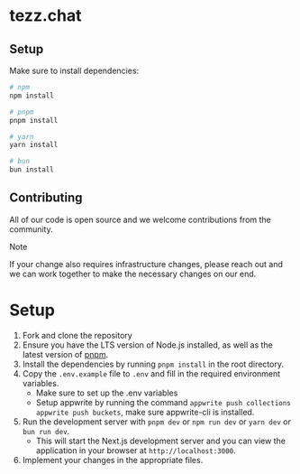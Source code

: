 # tezz.chat

## Setup

Make sure to install dependencies:

```bash
# npm
npm install

# pnpm
pnpm install

# yarn
yarn install

# bun
bun install
```

## Contributing

<!-- Add open source contributing guide -->

All of our code is open source and we welcome contributions from the community.

<!-- prettier-ignore -->
> [!NOTE] 
> If your change also requires infrastructure changes, please reach out
> and we can work together to make the necessary changes on our end.

<!-- prettier-ignore-end -->

# Setup

1. Fork and clone the repository
2. Ensure you have the LTS version of Node.js installed, as well as the latest
   version of [pnpm](https://pnpm.io).
3. Install the dependencies by running `pnpm install` in the root directory.
4. Copy the `.env.example` file to `.env` and fill in the required environment variables.
   - Make sure to set up the .env variables
   - Setup appwrite by running the command `appwrite push collections` `appwrite push buckets`, make sure appwrite-cli is installed.
5. Run the development server with `pnpm dev` or `npm run dev` or `yarn dev` or `bun run dev`.
   - This will start the Next.js development server and you can view the application in your browser at `http://localhost:3000`.
6. Implement your changes in the appropriate files.
